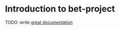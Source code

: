 # Introduction to bet-project

TODO: write [great documentation](http://jacobian.org/writing/what-to-write/)
